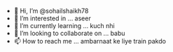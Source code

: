 - 👋 Hi, I’m @sohailshaikh78
- 👀 I’m interested in ... aseer
- 🌱 I’m currently learning ... kuch nhi
- 💞️ I’m looking to collaborate on ... babu
- 📫 How to reach me ... ambarnaat ke liye train pakdo 

<!---
sohailshaikh78/sohailshaikh78 is a ✨ special ✨ repository because its `README.md` (this file) appears on your GitHub profile.
You can click the Preview link to take a look at your changes.
--->
